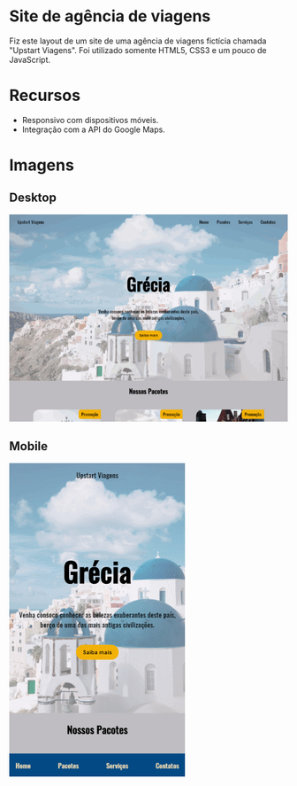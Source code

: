# Site de agência de viagens

Fiz este layout de um site de uma agência de viagens fictícia chamada "Upstart Viagens". Foi utilizado somente HTML5, CSS3 e um pouco de JavaScript.

# Recursos

 - Responsivo com dispositivos móveis.
 - Integração com a API do Google Maps.

# Imagens
## Desktop
![GIF DESKTOP](https://github.com/gustavoA7X612BR/site-viagens/blob/master/assets/gif-desktop.gif)
## Mobile
![GIF MOBILE](https://github.com/gustavoA7X612BR/site-viagens/blob/master/assets/gif-mobile.gif)
